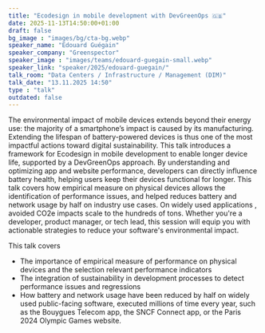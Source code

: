 ```yaml
---
title: "Ecodesign in mobile development with DevGreenOps 🇬🇧"
date: 2025-11-13T14:50:00+01:00
draft: false
bg_image : "images/bg/cta-bg.webp"
speaker_name: "Edouard Guégain"
speaker_company: "Greenspector"
speaker_image : "images/teams/edouard-guegain-small.webp"
speaker_link: "speaker/2025/edouard-guegain/"
talk_room: "Data Centers / Infrastructure / Management (DIM)"
talk_date: "13.11.2025 14:50"
type : "talk"
outdated: false
---
```


The environmental impact of mobile devices extends beyond their energy use: the majority of a smartphone’s impact is caused by its manufacturing. Extending the lifespan of battery-powered devices is thus one of the most impactful actions toward digital sustainability.
This talk introduces a framework for Ecodesign in mobile development to enable longer device life, supported by a DevGreenOps approach. By understanding and optimizing app and website performance, developers can directly influence battery health, helping users keep their devices functional for longer.
This talk covers how empirical measure on physical devices allows the identification of performance issues, and helped reduces battery and network usage by half on industry use cases. On widely used applications , avoided CO2e impacts scale to the hundreds of tons.
Whether you're a developer, product manager, or tech lead, this session will equip you with actionable strategies to reduce your software's environmental impact.

This talk covers
- The importance of empirical measure of performance on physical devices and the selection relevant performance indicators
- The integration of sustainability in development processes to detect performance issues and regressions
- How battery and network usage have been reduced by half on widely used public-facing software, executed millions of time every year, such as the Bouygues Telecom app, the SNCF Connect app, or the Paris 2024 Olympic Games website.
